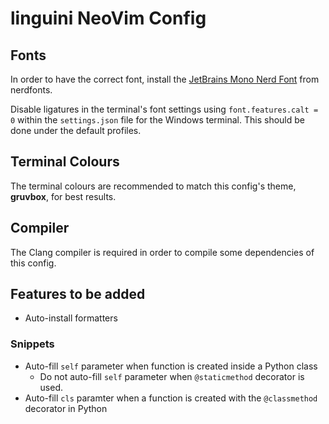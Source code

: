 # linguini NeoVim Config

## Fonts
In order to have the correct font, install the [JetBrains Mono Nerd Font](https://www.nerdfonts.com/font-downloads)
from nerdfonts.

Disable ligatures in the terminal's font settings using `font.features.calt = 0` within the `settings.json` file
for the Windows terminal. This should be done under the default profiles.

## Terminal Colours
The terminal colours are recommended to match this config's theme, **gruvbox**, for best results.

## Compiler
The Clang compiler is required in order to compile some dependencies of this config.

## Features to be added

- Auto-install formatters

### Snippets
- Auto-fill `self` parameter when function is created inside a Python class
    - Do not auto-fill `self` parameter when `@staticmethod` decorator is used.
- Auto-fill `cls` paramter when a function is created with the `@classmethod` decorator in Python
